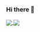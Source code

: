 ### Hi there 👋

<!--
**Allenpandas/Allenpandas** is a ✨ _special_ ✨ repository because its `README.md` (this file) appears on your GitHub profile.

Here are some ideas to get you started:

- 🔭 I’m currently working on ...
- 🌱 I’m currently learning ...
- 👯 I’m looking to collaborate on ...
- 🤔 I’m looking for help with ...
- 💬 Ask me about ...
- 📫 How to reach me: ...
- 😄 Pronouns: ...
- ⚡ Fun fact: ...
-->


<a href="https://github.com/Allenpandas/github-readme-stats">
  <img align="center" src="https://github-readme-stats.vercel.app/api?username=Allenpandas&repo=github-readme-stats" />
</a>
<a href="https://github.com/Allenpandas/convoychat">
  <img align="center" src="https://github-readme-stats.vercel.app/api/top-langs/?username=Allenpandas&layout=compact" />
</a>
